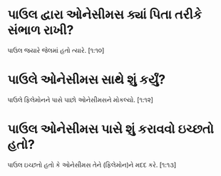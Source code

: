 #  પાઉલ દ્વારા ઓનેસીમસ ક્યાં પિતા તરીકે સંભાળ રાખી?


 પાઉલ જયારે જેલમાં હતો ત્યારે. [૧:૧૦]
#  પાઉલે ઓનેસીમસ સાથે શું કર્યું?


 પાઉલે ફિલેમોનને પાસે પાછો ઓનેસીમસને મોકલ્યો. [૧:૧૨]
#  પાઉલ ઓનેસીમસ પાસે શું કરાવવો ઇચ્છતો હતો?



 પાઉલ ઇચ્છતો હતો કે ઓનેસીમસ તેને (ફિલેમોન)ને મદદ કરે. [૧:૧૩]

